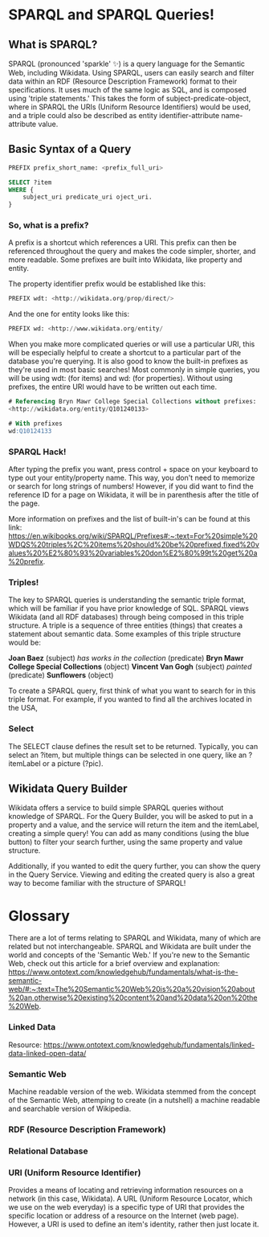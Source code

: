 # SPARQL and SPARQL Queries!

## What is SPARQL? 
SPARQL (pronounced 'sparkle' :sparkles:) is a query language for the Semantic Web, including Wikidata. Using SPARQL, users can easily search and filter data within an RDF (Resource Description Framework) format to their specifications. It uses much of the same logic as SQL, and is composed using 'triple statements.' This takes the form of subject-predicate-object, where in SPARQL the URIs (Uniform Resource Identifiers) would be used, and a triple could also be described as entity identifier-attribute name-attribute value. 

## Basic Syntax of a Query

```sql
PREFIX prefix_short_name: <prefix_full_uri>

SELECT ?item
WHERE {
    subject_uri predicate_uri oject_uri.
}
```
### So, what is a prefix? 
A prefix is a shortcut which references a URI. This prefix can then be referenced throughout the query and makes the code simpler, shorter, and more readable. Some prefixes are built into Wikidata, like property and entity. 

The property identifier prefix would be established like this:
```sql
PREFIX wdt: <http://wikidata.org/prop/direct/>
```
And the one for entity looks like this:
```sql
PREFIX wd: <http://www.wikidata.org/entity/
```
When you make more complicated queries or will use a particular URI, this will be especially helpful to create a shortcut to a particular part of the database you're querying. It is also good to know the built-in prefixes as they're used in most basic searches! Most commonly in simple queries, you will be using wdt: (for items) and wd: (for properties). Without using prefixes, the entire URI would have to be written out each time.

```sql
# Referencing Bryn Mawr College Special Collections without prefixes:
<http://wikidata.org/entity/Q101240133>

# With prefixes
wd:Q10124133
```
### SPARQL Hack!
After typing the prefix you want, press control + space on your keyboard to type out your entity/property name. This way, you don't need to memorize or search for long strings of numbers! However, if you did want to find the reference ID for a page on Wikidata, it will be in parenthesis after the title of the page. 


More information on prefixes and the list of built-in's can be found at this link: https://en.wikibooks.org/wiki/SPARQL/Prefixes#:~:text=For%20simple%20WDQS%20triples%2C%20items%20should%20be%20prefixed,fixed%20values%20%E2%80%93%20variables%20don%E2%80%99t%20get%20a%20prefix.

### Triples!
The key to SPARQL queries is understanding the semantic triple format, which will be familiar if you have prior knowledge of SQL. SPARQL views Wikidata (and all RDF databases) through being composed in this triple structure. A triple is a sequence of three entities (things) that creates a statement about semantic data. Some examples of this triple structure would be:

**Joan Baez** (subject) *has works in the collection* (predicate) **Bryn Mawr College Special Collections** (object)
**Vincent Van Gogh** (subject) *painted* (predicate) **Sunflowers** (object)

To create a SPARQL query, first think of what you want to search for in this triple format. For example, if you wanted to find all the archives located in the USA, 

### Select 
The SELECT clause defines the result set to be returned. Typically, you can select an ?item, but multiple things can be selected in one query, like an ?itemLabel or a picture (?pic). 

## Wikidata Query Builder
Wikidata offers a service to build simple SPARQL queries without knowledge of SPARQL. For the Query Builder, you will be asked to put in a property and a value, and the service will return the item and the itemLabel, creating a simple query! You can add as many conditions (using the blue button) to filter your search further, using the same property and value structure. 

Additionally, if you wanted to edit the query further, you can show the query in the Query Service. Viewing and editing the created query is also a great way to become familiar with the structure of SPARQL!

# Glossary 
There are a lot of terms relating to SPARQL and Wikidata, many of which are related but not interchangeable. SPARQL and Wikidata are built under the world and concepts of the 'Semantic Web.' If you're new to the Semantic Web, check out this article for a brief overview and explanation: https://www.ontotext.com/knowledgehub/fundamentals/what-is-the-semantic-web/#:~:text=The%20Semantic%20Web%20is%20a%20vision%20about%20an,otherwise%20existing%20content%20and%20data%20on%20the%20Web.

### Linked Data

Resource: https://www.ontotext.com/knowledgehub/fundamentals/linked-data-linked-open-data/

### Semantic Web
Machine readable version of the web. Wikidata stemmed from the concept of the Semantic Web, attemping to create (in a nutshell) a machine readable and searchable version of Wikipedia. 

### RDF (Resource Description Framework)

### Relational Database

### URI (Uniform Resource Identifier)
Provides a means of locating and retrieving information resources on a network (in this case, Wikidata). A URL (Uniform Resource Locator, which we use on the web everyday) is a specific type of URI that provides the specific location or address of a resource on the Internet (web page). However, a URI is used to define an item's identity, rather then just locate it. 
